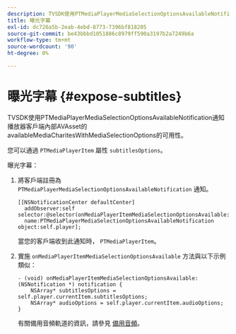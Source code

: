 ```yaml
---
description: TVSDK使用PTMediaPlayerMediaSelectionOptionsAvailableNotification通知播放器客戶端內部AVAsset的availableMediaCharitesWithMediaSelectionOptions的可用性。
title: 曝光字幕
exl-id: dc726a5b-2eab-4ebd-8773-7396bf818205
source-git-commit: be43bbbd1051886c8979ff590a3197b2a7249b6a
workflow-type: tm+mt
source-wordcount: '90'
ht-degree: 0%

---
```


# 曝光字幕 {#expose-subtitles}

TVSDK使用PTMediaPlayerMediaSelectionOptionsAvailableNotification通知播放器客戶端內部AVAsset的availableMediaCharitesWithMediaSelectionOptions的可用性。

您可以通過 `PTMediaPlayerItem` 屬性 `subtitlesOptions`。

曝光字幕：

1. 將客戶端註冊為 `PTMediaPlayerMediaSelectionOptionsAvailableNotification` 通知。

   ```
   [[NSNotificationCenter defaultCenter]  
     addObserver:self selector:@selector(onMediaPlayerItemMediaSelectionOptionsAvailable:)  
     name:PTMediaPlayerMediaSelectionOptionsAvailableNotification object:self.player];
   ```

   當您的客戶端收到此通知時， `PTMediaPlayerItem`。
1. 實施 `onMediaPlayerItemMediaSelectionOptionsAvailable` 方法與以下示例類似：

   ```
   - (void) onMediaPlayerItemMediaSelectionOptionsAvailable:(NSNotification *) notification { 
       NSArray* subtitlesOptions = self.player.currentItem.subtitlesOptions; 
       NSArray* audioOptions = self.player.currentItem.audioOptions; 
   }
   ```

   有關備用音頻軌道的資訊，請參見  [備用音頻](../alternate-audio/c-psdk-ios-1.4-alternate-audio.md)。
